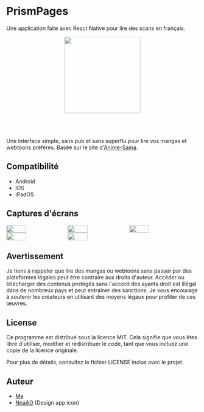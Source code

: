 # PrismPages

Une application faite avec React Native pour lire des scans en français.

<div align="center">
  <img style="height: 200px; width: 200px; margin-bottom: 50px" src="https://github.com/user-attachments/assets/ddbdb4d9-81e3-41f8-a66b-4df1f34b03db"/>
</div>

Une interface simple, sans pub et sans superflu pour lire vos mangas et webtoons préférés. Basée sur le site d'[Anime-Sama](https://anime-sama.fr/).

## Compatibilité
  - Android
  - iOS
  - iPadOS

## Captures d'écrans
<div style="display: flex; flex-direction: row;">
  <img style="width: 32%;" src="https://github.com/user-attachments/assets/4dfec110-d961-41be-9945-ae188f7149cd"/>
  <img style="width: 32%;" src="https://github.com/user-attachments/assets/c2fc823a-c92f-4c89-84bb-a6b64d1e34eb"/>
  <img style="width: 32%;" src="https://github.com/user-attachments/assets/784d86b9-a820-4392-9585-8efe1acee3fb"/>
</div>
<div style="display: flex; flex-direction: row;">
  <img style="width: 32%;" src="https://github.com/user-attachments/assets/8f8fb134-5107-4c6b-a975-a9f707b3b57f"/>
  <img style="width: 32%;" src="https://github.com/user-attachments/assets/2777758c-73f5-41ff-acc8-47c41f346c5b"/>
</div>

## Avertissement
Je tiens à rappeler que lire des mangas ou webtoons sans passer par des plateformes légales peut être contraire aux droits d'auteur. Accéder ou télécharger des contenus protégés sans l'accord des ayants droit est illégal dans de nombreux pays et peut entraîner des sanctions.
Je vous encourage à soutenir les créateurs en utilisant des moyens légaux pour profiter de ces œuvres.

## License
Ce programme est distribué sous la licence MIT. Cela signifie que vous êtes libre d'utiliser, modifier et redistribuer le code, tant que vous incluez une copie de la licence originale.

Pour plus de détails, consultez le fichier LICENSE inclus avec le projet.

## Auteur
- [Me](https://github.com/Kum1ta)
- [Nnaik0](https://github.com/Nnaik0) (Design app icon)
